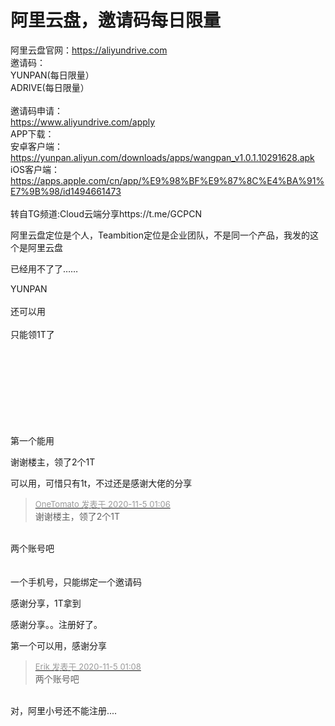 # 阿里云盘，邀请码每日限量


阿里云盘官网：https://aliyundrive.com<br />
邀请码：<br />
YUNPAN(每日限量）<br />
ADRIVE(每日限量）<br />
<br />
邀请码申请：<br />
https://www.aliyundrive.com/apply<br />
APP下载：<br />
安卓客户端：<br />
https://yunpan.aliyun.com/downloads/apps/wangpan_v1.0.1.10291628.apk<br />
iOS客户端：<br />
https://apps.apple.com/cn/app/%E9%98%BF%E9%87%8C%E4%BA%91%E7%9B%98/id1494661473<br />
<br />
转自TG频道:Cloud云端分享https://t.me/GCPCN

阿里云盘定位是个人，Teambition定位是企业团队，不是同一个产品，我发的这个是阿里云盘

已经用不了了……

YUNPAN<br />
<br />
还可以用<br />
<br />
只能领1T了<br />
<br />
<br />
<br />
<br />
&nbsp; &nbsp;&nbsp; &nbsp;&nbsp; &nbsp;&nbsp; &nbsp;&nbsp; &nbsp;&nbsp;&nbsp;<br />
<br />
<br />
<br />
 

第一个能用

谢谢楼主，领了2个1T

可以用，可惜只有1t，不过还是感谢大佬的分享

<div class="quote"><blockquote><font size="2"><a href="https://www.hostloc.com/forum.php?mod=redirect&amp;goto=findpost&amp;pid=9404475&amp;ptid=762574" target="_blank"><font color="#999999">OneTomato 发表于 2020-11-5 01:06</font></a></font><br />
谢谢楼主，领了2个1T</blockquote></div><br />
两个账号吧<br />
<br />
<br />
一个手机号，只能绑定一个邀请码

感谢分享，1T拿到

感谢分享。。注册好了。

第一个可以用，感谢分享

<div class="quote"><blockquote><font size="2"><a href="https://www.hostloc.com/forum.php?mod=redirect&amp;goto=findpost&amp;pid=9404480&amp;ptid=762574" target="_blank"><font color="#999999">Erik 发表于 2020-11-5 01:08</font></a></font><br />
两个账号吧</blockquote></div><br />
对，阿里小号还不能注册....
